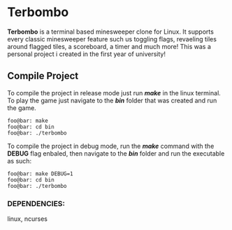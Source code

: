 # Terbombo

  **Terbombo** is a terminal based minesweeper clone for Linux. It supports every classic minesweeper feature such us toggling flags, revaeling tiles around flagged tiles, a scoreboard, a timer and much more! This was a personal project i created in the first year of university!

## Compile Project
  To compile the project in release mode just run **_make_** in the linux terminal. To play the game just navigate to the **_bin_** folder that was created and run the game. 

```console
foo@bar: make
foo@bar: cd bin
foo@bar: ./terbombo
```

To compile the project in debug mode, run the **_make_** command with the **DEBUG** flag enbaled, then navigate to the **_bin_** folder and run the executable as such:

```console
foo@bar: make DEBUG=1
foo@bar: cd bin
foo@bar: ./terbombo
```

### DEPENDENCIES:
  linux, ncurses

